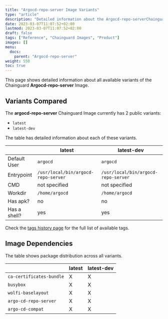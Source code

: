 ```yaml
---
title: "Argocd-repo-server Image Variants"
type: "article"
description: "Detailed information about the Argocd-repo-serverChainguard Image variants"
date: 2023-03-07T11:07:52+02:00
lastmod: 2023-03-07T11:07:52+02:00
draft: false
tags: ["Reference", "Chainguard Images", "Product"]
images: []
menu:
  docs:
    parent: "Argocd-repo-server"
weight: 550
toc: true
---
```


This page shows detailed information about all available variants of the Chainguard **Argocd-repo-server** Image.

## Variants Compared
The **argocd-repo-server** Chainguard Image currently has 2 public variants: 

- `latest`
- `latest-dev`

The table has detailed information about each of these variants.

|              | latest                              | latest-dev                          |
|--------------|-------------------------------------|-------------------------------------|
| Default User | `argocd`                            | `argocd`                            |
| Entrypoint   | `/usr/local/bin/argocd-repo-server` | `/usr/local/bin/argocd-repo-server` |
| CMD          | not specified                       | not specified                       |
| Workdir      | `/home/argocd`                      | `/home/argocd`                      |
| Has apk?     | no                                  | no                                  |
| Has a shell? | yes                                 | yes                                 |

Check the [tags history page](/chainguard/chainguard-images/reference/argocd-repo-server/tags_history/) for the full list of available tags.
## Image Dependencies
The table shows package distribution across all variants.

|                          | latest | latest-dev |
|--------------------------|--------|------------|
| `ca-certificates-bundle` | X      | X          |
| `busybox`                | X      | X          |
| `wolfi-baselayout`       | X      | X          |
| `argo-cd-repo-server`    | X      | X          |
| `argo-cd-compat`         | X      | X          |
